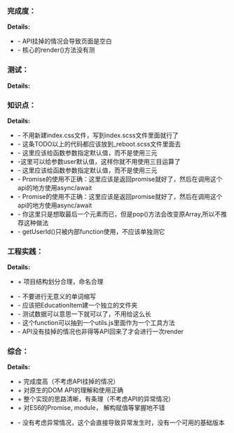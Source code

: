 ### 完成度：


__Details:__

- \- API挂掉的情况会导致页面是空白
- \- 核心的render()方法没有测

### 测试：


__Details:__



### 知识点：


__Details:__

- \- 不用新建index.css文件，写到index.scss文件里面就行了
- \- 这条TODO以上的代码都应该放到_reboot.scss文件里面去
- \- 这里应该给函数参数指定默认值，而不是使用三元
- \-这里可以给参数user默认值，这样你就不用使用三目运算了
- \- 这里应该给函数参数指定默认值，而不是使用三元
- \- Promise的使用不正确：这里应该是返回promise就好了，然后在调用这个api的地方使用async/await
- \- Promise的使用不正确：这里应该是返回promise就好了，然后在调用这个api的地方使用async/await
- \- 你这里只是想取最后一个元素而已，但是pop()方法会改变原Array,所以不推荐这种做法
- \- getUserId()只被内部function使用，不应该单独测它

### 工程实践：


__Details:__
+ \+ 项目结构划分合理，命名合理
- \- 不要进行无意义的单词缩写
- \- 应该把EducationItem建一个独立的文件夹
- \- 测试数据可以意思一下就可以了，不用给这么长
- \- 这个function可以抽到一个utils.js里面作为一个工具方法
- \- API没有挂掉的情况也非得等API回来了才会进行一次render

### 综合：


__Details:__
+ \+ 完成度高（不考虑API挂掉的情况）
+ \+ 对原生的DOM API的理解和使用正确
+ \+ 整个实现的思路清晰，有条理（不考虑API的异常情况）
+ \+ 对ES6的Promise, module， 解构赋值等掌握地不错
- \- 没有考虑异常情况，这个会直接导致异常发生时，没有一个可用的基础版本

